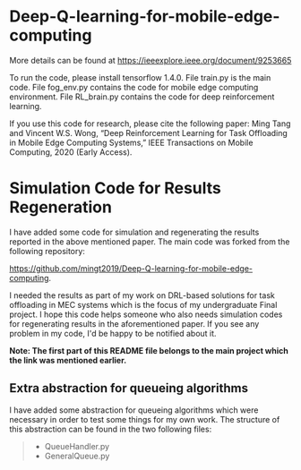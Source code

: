 # Deep-Q-learning-for-mobile-edge-computing

More details can be found at https://ieeexplore.ieee.org/document/9253665

To run the code, please install tensorflow 1.4.0. File train.py is the main code. File fog_env.py contains the code for mobile edge computing environment. File RL_brain.py contains the code for deep reinforcement learning.

If you use this code for research, please cite the following paper:
Ming Tang and Vincent W.S. Wong, “Deep Reinforcement Learning for Task Offloading in Mobile Edge Computing Systems,” IEEE Transactions on Mobile Computing, 2020 (Early Access).

# Simulation Code for Results Regeneration
I have added some code for simulation and regenerating the results reported in the above mentioned paper.
The main code was forked from the following repository:

https://github.com/mingt2019/Deep-Q-learning-for-mobile-edge-computing.

I needed the results as part of my work on DRL-based solutions for task offloading in MEC systems which is the focus of my undergraduate Final project.
I hope this code helps someone who also needs simulation codes for regenerating results in the aforementioned paper.
If you see any problem in my code, I'd be happy to be notified about it.

**Note: The first part of this README file belongs to the main project which the link was mentioned earlier.**

## Extra abstraction for queueing algorithms
I have added some abstraction for queueing algorithms which were necessary in order to test some things for my own work.
The structure of this abstraction can be found in the two following files:
> - QueueHandler.py
> - GeneralQueue.py

